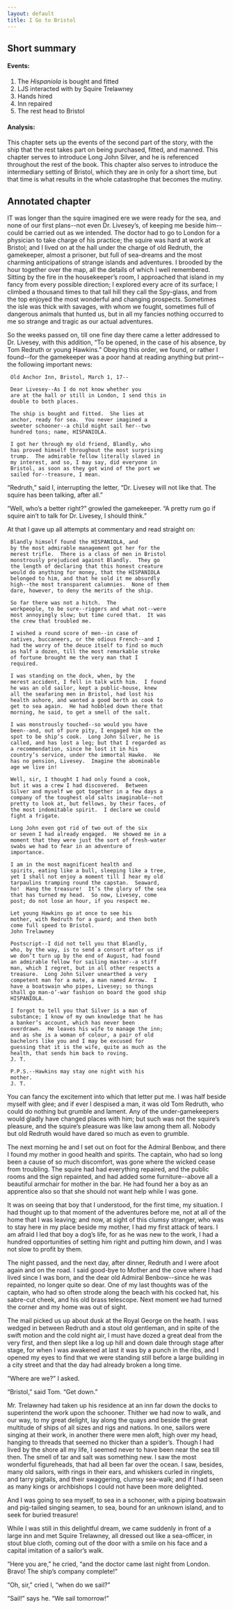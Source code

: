 ```yaml
---
layout: default
title: I Go to Bristol
---
```

## Short summary  
#### Events:  
1. The *Hispaniola* is bought and fitted
2. LJS interacted with by Squire Trelawney
3. Hands hired
4. Inn repaired
5. The rest head to Bristol

#### Analysis:  
This chapter sets up the events of the second part of the story, with the ship that the rest takes part on being purchased, fitted, and manned. This chapter serves to introduce Long John Silver, and he is referenced throughout the rest of the book. This chapter also serves to introduce the intermediary setting of Bristol, which they are in only for a short time, but that time is what results in the whole catastrophe that becomes the mutiny.

## Annotated chapter  
IT was longer than the squire imagined ere we were ready for the sea,
and none of our first plans--not even Dr. Livesey’s, of keeping me
beside him--could be carried out as we intended. The doctor had to go
to London for a physician to take charge of his practice; the squire was
hard at work at Bristol; and I lived on at the hall under the charge of
old Redruth, the gamekeeper, almost a prisoner, but full of sea-dreams
and the most charming anticipations of strange islands and adventures.
I brooded by the hour together over the map, all the details of which
I well remembered. Sitting by the fire in the housekeeper’s room, I
approached that island in my fancy from every possible direction; I
explored every acre of its surface; I climbed a thousand times to that
tall hill they call the Spy-glass, and from the top enjoyed the most
wonderful and changing prospects. Sometimes the isle was thick with
savages, with whom we fought, sometimes full of dangerous animals that
hunted us, but in all my fancies nothing occurred to me so strange and
tragic as our actual adventures.

So the weeks passed on, till one fine day there came a letter addressed
to Dr. Livesey, with this addition, “To be opened, in the case of his
absence, by Tom Redruth or young Hawkins.” Obeying this order, we
found, or rather I found--for the gamekeeper was a poor hand at reading
anything but print--the following important news:

     Old Anchor Inn, Bristol, March 1, 17--

     Dear Livesey--As I do not know whether you
     are at the hall or still in London, I send this in
     double to both places.

     The ship is bought and fitted.  She lies at
     anchor, ready for sea.  You never imagined a
     sweeter schooner--a child might sail her--two
     hundred tons; name, HISPANIOLA.

     I got her through my old friend, Blandly, who
     has proved himself throughout the most surprising
     trump.  The admirable fellow literally slaved in
     my interest, and so, I may say, did everyone in
     Bristol, as soon as they got wind of the port we
     sailed for--treasure, I mean.

“Redruth,” said I, interrupting the letter, “Dr. Livesey will not like
that. The squire has been talking, after all.”

“Well, who’s a better right?” growled the gamekeeper. “A pretty rum go
if squire ain’t to talk for Dr. Livesey, I should think.”

At that I gave up all attempts at commentary and read straight on:

     Blandly himself found the HISPANIOLA, and
     by the most admirable management got her for the
     merest trifle.  There is a class of men in Bristol
     monstrously prejudiced against Blandly.  They go
     the length of declaring that this honest creature
     would do anything for money, that the HISPANIOLA
     belonged to him, and that he sold it me absurdly
     high--the most transparent calumnies.  None of them
     dare, however, to deny the merits of the ship.

     So far there was not a hitch.  The
     workpeople, to be sure--riggers and what not--were
     most annoyingly slow; but time cured that.  It was
     the crew that troubled me.

     I wished a round score of men--in case of
     natives, buccaneers, or the odious French--and I
     had the worry of the deuce itself to find so much
     as half a dozen, till the most remarkable stroke
     of fortune brought me the very man that I
     required.

     I was standing on the dock, when, by the
     merest accident, I fell in talk with him.  I found
     he was an old sailor, kept a public-house, knew
     all the seafaring men in Bristol, had lost his
     health ashore, and wanted a good berth as cook to
     get to sea again.  He had hobbled down there that
     morning, he said, to get a smell of the salt.

     I was monstrously touched--so would you have
     been--and, out of pure pity, I engaged him on the
     spot to be ship’s cook.  Long John Silver, he is
     called, and has lost a leg; but that I regarded as
     a recommendation, since he lost it in his
     country’s service, under the immortal Hawke.  He
     has no pension, Livesey.  Imagine the abominable
     age we live in!

     Well, sir, I thought I had only found a cook,
     but it was a crew I had discovered.  Between
     Silver and myself we got together in a few days a
     company of the toughest old salts imaginable--not
     pretty to look at, but fellows, by their faces, of
     the most indomitable spirit.  I declare we could
     fight a frigate.

     Long John even got rid of two out of the six
     or seven I had already engaged.  He showed me in a
     moment that they were just the sort of fresh-water
     swabs we had to fear in an adventure of
     importance.

     I am in the most magnificent health and
     spirits, eating like a bull, sleeping like a tree,
     yet I shall not enjoy a moment till I hear my old
     tarpaulins tramping round the capstan.  Seaward,
     ho!  Hang the treasure!  It’s the glory of the sea
     that has turned my head.  So now, Livesey, come
     post; do not lose an hour, if you respect me.

     Let young Hawkins go at once to see his
     mother, with Redruth for a guard; and then both
     come full speed to Bristol.
     John Trelawney

     Postscript--I did not tell you that Blandly,
     who, by the way, is to send a consort after us if
     we don’t turn up by the end of August, had found
     an admirable fellow for sailing master--a stiff
     man, which I regret, but in all other respects a
     treasure.  Long John Silver unearthed a very
     competent man for a mate, a man named Arrow.  I
     have a boatswain who pipes, Livesey; so things
     shall go man-o’-war fashion on board the good ship
     HISPANIOLA.

     I forgot to tell you that Silver is a man of
     substance; I know of my own knowledge that he has
     a banker’s account, which has never been
     overdrawn.  He leaves his wife to manage the inn;
     and as she is a woman of colour, a pair of old
     bachelors like you and I may be excused for
     guessing that it is the wife, quite as much as the
     health, that sends him back to roving.
     J. T.

     P.P.S.--Hawkins may stay one night with his
     mother.
     J. T.

You can fancy the excitement into which that letter put me. I was half
beside myself with glee; and if ever I despised a man, it was old
Tom Redruth, who could do nothing but grumble and lament. Any of the
under-gamekeepers would gladly have changed places with him; but such
was not the squire’s pleasure, and the squire’s pleasure was like law
among them all. Nobody but old Redruth would have dared so much as even
to grumble.

The next morning he and I set out on foot for the Admiral Benbow, and
there I found my mother in good health and spirits. The captain, who had
so long been a cause of so much discomfort, was gone where the wicked
cease from troubling. The squire had had everything repaired, and the
public rooms and the sign repainted, and had added some furniture--above
all a beautiful armchair for mother in the bar. He had found her a boy
as an apprentice also so that she should not want help while I was gone.

It was on seeing that boy that I understood, for the first time, my
situation. I had thought up to that moment of the adventures before me,
not at all of the home that I was leaving; and now, at sight of this
clumsy stranger, who was to stay here in my place beside my mother, I
had my first attack of tears. I am afraid I led that boy a dog’s life,
for as he was new to the work, I had a hundred opportunities of setting
him right and putting him down, and I was not slow to profit by them.

The night passed, and the next day, after dinner, Redruth and I were
afoot again and on the road. I said good-bye to Mother and the
cove where I had lived since I was born, and the dear old Admiral
Benbow--since he was repainted, no longer quite so dear. One of my last
thoughts was of the captain, who had so often strode along the beach
with his cocked hat, his sabre-cut cheek, and his old brass telescope.
Next moment we had turned the corner and my home was out of sight.

The mail picked us up about dusk at the Royal George on the heath. I was
wedged in between Redruth and a stout old gentleman, and in spite of the
swift motion and the cold night air, I must have dozed a great deal from
the very first, and then slept like a log up hill and down dale through
stage after stage, for when I was awakened at last it was by a punch
in the ribs, and I opened my eyes to find that we were standing still
before a large building in a city street and that the day had already
broken a long time.

“Where are we?” I asked.

“Bristol,” said Tom. “Get down.”

Mr. Trelawney had taken up his residence at an inn far down the docks to
superintend the work upon the schooner. Thither we had now to walk, and
our way, to my great delight, lay along the quays and beside the great
multitude of ships of all sizes and rigs and nations. In one, sailors
were singing at their work, in another there were men aloft, high over
my head, hanging to threads that seemed no thicker than a spider’s.
Though I had lived by the shore all my life, I seemed never to have been
near the sea till then. The smell of tar and salt was something new.
I saw the most wonderful figureheads, that had all been far over the
ocean. I saw, besides, many old sailors, with rings in their ears, and
whiskers curled in ringlets, and tarry pigtails, and their swaggering,
clumsy sea-walk; and if I had seen as many kings or archbishops I could
not have been more delighted.

And I was going to sea myself, to sea in a schooner, with a piping
boatswain and pig-tailed singing seamen, to sea, bound for an unknown
island, and to seek for buried treasure!

While I was still in this delightful dream, we came suddenly in front
of a large inn and met Squire Trelawney, all dressed out like a
sea-officer, in stout blue cloth, coming out of the door with a smile on
his face and a capital imitation of a sailor’s walk.

“Here you are,” he cried, “and the doctor came last night from London.
Bravo! The ship’s company complete!”

“Oh, sir,” cried I, “when do we sail?”

“Sail!” says he. “We sail tomorrow!”
